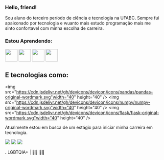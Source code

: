 ### Hello, friend!

Sou aluno do terceiro período de ciência e tecnologia na UFABC. Sempre fui apaixonado por tecnologia e wuanto mais estudo programação mais me sinto confortavel com minha escolha de carreira. 

### Estou Aprendendo:

<img src="https://cdn.jsdelivr.net/gh/devicons/devicon/icons/python/python-original.svg" width="40" height="40" /> <img src="https://cdn.jsdelivr.net/gh/devicons/devicon/icons/csharp/csharp-original.svg" width="40" height="40"/> <img src="https://cdn.jsdelivr.net/gh/devicons/devicon/icons/java/java-original.svg" width="40" height="40"/>  <img src="https://cdn.jsdelivr.net/gh/devicons/devicon/icons/mysql/mysql-original-wordmark.svg" width="40" height="40"/>
          
          
 ## E tecnologias como:
 
<img src="https://cdn.jsdelivr.net/gh/devicons/devicon/icons/pandas/pandas-original-wordmark.svg"width="40" height="40" /> <img src="https://cdn.jsdelivr.net/gh/devicons/devicon/icons/numpy/numpy-original-wordmark.svg"width="40" height="40" /> <img src="https://cdn.jsdelivr.net/gh/devicons/devicon/icons/flask/flask-original-wordmark.svg"width="40" height="40" />
           
 
 

 
 Atualmente estou em busca de um estágio para iniciar minha carreira em tecnologia.
 
 
 
 <div>
<a href = "mailto:gusoare_s@outlook.com"><img src="https://img.shields.io/badge/Gmail-D14836?style=for-the-badge&logo=gmail&logoColor=white" target="_blank"></a>
<a href="https://www.linkedin.com/in/seu-usuário-linkedln-aqui](https://www.linkedin.com/in/gustavo-soares-aa00751a3/" target="_blank"><img src="https://img.shields.io/badge/-LinkedIn-%230077B5?style=for-the-badge&logo=linkedin&logoColor=white" target="_blank"></a>  
<a href="https://instagram.com/gusoare.s" target="_blank"><img src="https://img.shields.io/badge/-Instagram-%23E4405F?style=for-the-badge&logo=instagram&logoColor=white" target="_blank"></a>
</div>

 

. LGBTQIA+ | 🏳️‍🌈 ✊🏾
